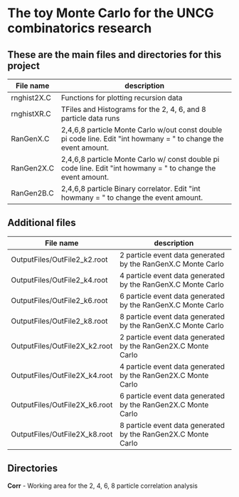 # The toy Monte Carlo for the UNCG combinatorics research

## These are the main files and directories for this project

File name | description
--------- | -----------
rnghist2X.C | Functions for plotting recursion data
rnghistXR.C | TFiles and Histograms for the 2, 4, 6, and 8 particle data runs
RanGenX.C | 2,4,6,8 particle Monte Carlo w/out const double pi code line. Edit "int howmany = " to change the event amount.
RanGen2X.C | 2,4,6,8 particle Monte Carlo w/ const double pi code line. Edit "int howmany = "	to change the event amount.
RanGen2B.C | 2,4,6,8 particle Binary correlator. Edit "int howmany = "	to change the event amount.

## Additional files

File name | description
---------------- | -----------
OutputFiles/OutFile2_k2.root | 2 particle event data generated by the RanGenX.C Monte Carlo
OutputFiles/OutFile2_k4.root | 4 particle event data generated by the RanGenX.C Monte Carlo
OutputFiles/OutFile2_k6.root | 6 particle event data generated by the RanGenX.C Monte Carlo
OutputFiles/OutFile2_k8.root | 8 particle event data generated by the RanGenX.C Monte Carlo
OutputFiles/OutFile2X_k2.root | 2 particle event data generated by the RanGen2X.C Monte Carlo
OutputFiles/OutFile2X_k4.root | 4 particle event data generated by the RanGen2X.C Monte Carlo
OutputFiles/OutFile2X_k6.root | 6 particle event data generated by the RanGen2X.C Monte Carlo
OutputFiles/OutFile2X_k8.root | 8 particle event data generated by the RanGen2X.C Monte Carlo

## Directories

**Corr** - Working area for the 2, 4, 6, 8 particle correlation analysis